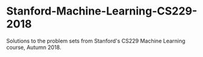 # Stanford-Machine-Learning-CS229-2018
Solutions to the problem sets from Stanford's CS229 Machine Learning course, Autumn 2018.

